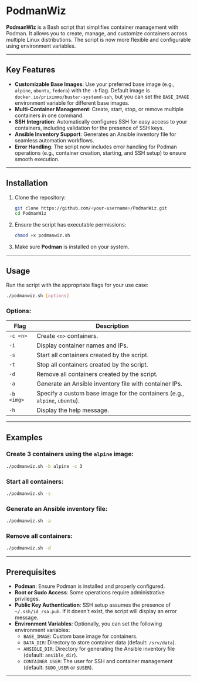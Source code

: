 
# **PodmanWiz**

**PodmanWiz** is a Bash script that simplifies container management with Podman. It allows you to create, manage, and customize containers across multiple Linux distributions. The script is now more flexible and configurable using environment variables.

---

## Key Features

- **Customizable Base Images**: Use your preferred base image (e.g., `alpine`, `ubuntu`, `fedora`) with the `-b` flag. Default image is `docker.io/priximmo/buster-systemd-ssh`, but you can set the `BASE_IMAGE` environment variable for different base images.
- **Multi-Container Management**: Create, start, stop, or remove multiple containers in one command.
- **SSH Integration**: Automatically configures SSH for easy access to your containers, including validation for the presence of SSH keys.
- **Ansible Inventory Support**: Generates an Ansible inventory file for seamless automation workflows.
- **Error Handling**: The script now includes error handling for Podman operations (e.g., container creation, starting, and SSH setup) to ensure smooth execution.

---

## Installation

1. Clone the repository:

   ```bash
   git clone https://github.com/<your-username>/PodmanWiz.git
   cd PodmanWiz
   ```

2. Ensure the script has executable permissions:

   ```bash
   chmod +x podmanwiz.sh
   ```

3. Make sure **Podman** is installed on your system.

---

## Usage

Run the script with the appropriate flags for your use case:

```bash
./podmanwiz.sh [options]
```

### Options:

| Flag      | Description                                                                 |
|-----------|-----------------------------------------------------------------------------|
| `-c <n>`  | Create `<n>` containers.                                                   |
| `-i`      | Display container names and IPs.                                           |
| `-s`      | Start all containers created by the script.                                |
| `-t`      | Stop all containers created by the script.                                 |
| `-d`      | Remove all containers created by the script.                               |
| `-a`      | Generate an Ansible inventory file with container IPs.                     |
| `-b <img>`| Specify a custom base image for the containers (e.g., `alpine`, `ubuntu`). |
| `-h`      | Display the help message.                                                 |

---

## Examples

### Create 3 containers using the `alpine` image:

```bash
./podmanwiz.sh -b alpine -c 3
```

### Start all containers:

```bash
./podmanwiz.sh -s
```

### Generate an Ansible inventory file:

```bash
./podmanwiz.sh -a
```

### Remove all containers:

```bash
./podmanwiz.sh -d
```

---

## Prerequisites

- **Podman**: Ensure Podman is installed and properly configured.
- **Root or Sudo Access**: Some operations require administrative privileges.
- **Public Key Authentication**: SSH setup assumes the presence of `~/.ssh/id_rsa.pub`. If it doesn't exist, the script will display an error message.
- **Environment Variables**: Optionally, you can set the following environment variables:
  - `BASE_IMAGE`: Custom base image for containers.
  - `DATA_DIR`: Directory to store container data (default: `/srv/data`).
  - `ANSIBLE_DIR`: Directory for generating the Ansible inventory file (default: `ansible_dir`).
  - `CONTAINER_USER`: The user for SSH and container management (default: `SUDO_USER` or `$USER`).

---
